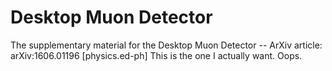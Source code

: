 # Desktop Muon Detector
The supplementary material for the Desktop Muon Detector --
ArXiv article: arXiv:1606.01196 [physics.ed-ph]
This is the one I actually want. Oops. 
